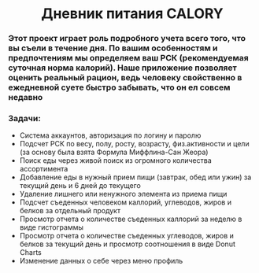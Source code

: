 <h1 align = "Center"> Дневник питания CALORY</h1>
<h3 align = "Left"> Этот проект играет роль подробного учета всего того, что вы съели в течение дня. По вашим особенностям и предпочтениям мы определяем ваш РСК (рекомендуемая суточная норма калорий). Наше приложение позволяет оценить реальный рацион, ведь человеку свойственно в ежедневной суете быстро забывать, что он ел совсем недавно </h3>
<h3 align = "Left"> Задачи: </h3>
<ul> 
  <li>Система аккаунтов, авторизация по логину и паролю</li> 
  <li>Подсчет РСК по весу, полу, росту, возрасту, физ.активности и цели (за основу была взята Формула Миффлина-Сан Жеора)</li>
  <li>Поиск еды через живой поиск из огромного количества ассортимента</li>
  <li>Добавление еды в нужный прием пищи (завтрак, обед или ужин) за текущий день и 6 дней до текущего</li>
  <li>Удаление лишнего или ненужного элемента из приема пищи</li>
  <li>Подсчет съеденных человеком каллорий, углеводов, жиров и белков за отдельный продукт</li>
  <li>Просмотр отчета о количестве съеденных каллорий за неделю в виде гистограммы</li>
  <li>Просмотр отчета о количестве съеденных углеводов, жиров и белков за текущий день и просмотр соотношения в виде Donut Charts</li>
  <li>Изменение данных о себе через меню профиль</li>
</ul>
